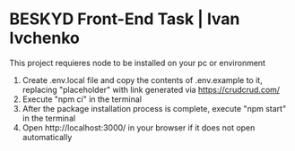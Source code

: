 # BESKYD Front-End Task | Ivan Ivchenko

This project requieres node to be installed on your pc or environment

1. Create .env.local file and copy the contents of .env.example to it, replacing "placeholder" with link generated via https://crudcrud.com/
2. Execute "npm ci" in the terminal
3. After the package installation process is complete, execute "npm start" in the terminal
4. Open http://localhost:3000/ in your browser if it does not open automatically 

